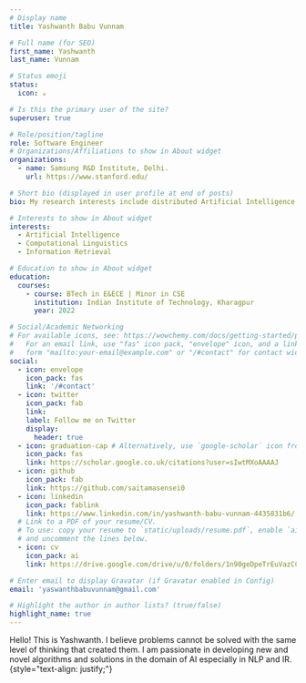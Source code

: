 ```yaml
---
# Display name
title: Yashwanth Babu Vunnam

# Full name (for SEO)
first_name: Yashwanth 
last_name: Vunnam

# Status emoji
status: 
  icon: ☕️

# Is this the primary user of the site?
superuser: true

# Role/position/tagline
role: Software Engineer
# Organizations/Affiliations to show in About widget
organizations:
  - name: Samsung R&D Institute, Delhi. 
    url: https://www.stanford.edu/

# Short bio (displayed in user profile at end of posts)
bio: My research interests include distributed Artificial Intelligence, Natural Language Processing and Information Retrieval.

# Interests to show in About widget
interests:
  - Artificial Intelligence
  - Computational Linguistics
  - Information Retrieval

# Education to show in About widget
education:
  courses:
    - course: BTech in E&ECE | Minor in CSE
      institution: Indian Institute of Technology, Kharagpur
      year: 2022

# Social/Academic Networking
# For available icons, see: https://wowchemy.com/docs/getting-started/page-builder/#icons
#   For an email link, use "fas" icon pack, "envelope" icon, and a link in the
#   form "mailto:your-email@example.com" or "/#contact" for contact widget.
social:
  - icon: envelope
    icon_pack: fas
    link: '/#contact'
  - icon: twitter
    icon_pack: fab
    link: 
    label: Follow me on Twitter
    display:
      header: true
  - icon: graduation-cap # Alternatively, use `google-scholar` icon from `ai` icon pack
    icon_pack: fas
    link: https://scholar.google.co.uk/citations?user=sIwtMXoAAAAJ
  - icon: github
    icon_pack: fab
    link: https://github.com/saitamasensei0
  - icon: linkedin
    icon_pack: fablink
    link: https://www.linkedin.com/in/yashwanth-babu-vunnam-4435831b6/
  # Link to a PDF of your resume/CV.
  # To use: copy your resume to `static/uploads/resume.pdf`, enable `ai` icons in `params.yaml`,
  # and uncomment the lines below.
  - icon: cv
    icon_pack: ai
    link: https://drive.google.com/drive/u/0/folders/1n90geDpeTrEuVazCCN5TbvvqFwsLcAdm

# Enter email to display Gravatar (if Gravatar enabled in Config)
email: 'yaswanthbabuvunnam@gmail.com'

# Highlight the author in author lists? (true/false)
highlight_name: true
---
```


Hello! This is Yashwanth. I believe problems cannot be solved with the same level of thinking that created them. I am passionate in developing new and novel algorithms and solutions in the domain of AI especially in NLP and IR. 
{style="text-align: justify;"}
